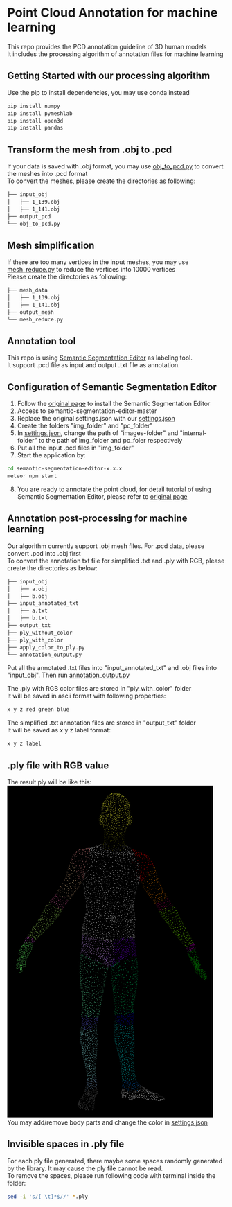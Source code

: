 # Point Cloud Annotation for machine learning
This repo provides the PCD annotation guideline of 3D human models \
It includes the processing algorithm of annotation files for machine learning

## Getting Started with our processing algorithm
Use the pip to install dependencies, you may use conda instead

```bash
pip install numpy
pip install pymeshlab
pip install open3d
pip install pandas
```

## Transform the mesh from .obj to .pcd
If your data is saved with .obj format, you may use [obj_to_pcd.py](./obj_to_pcd.py) to convert the meshes into .pcd format \
To convert the meshes, please create the directories as following:

```bash
├── input_obj
│   ├── 1_139.obj
│   ├── 1_141.obj
├── output_pcd
└── obj_to_pcd.py
```

## Mesh simplification
If there are too many vertices in the input meshes, you may use [mesh_reduce.py](./mesh_reduce.py) to reduce the vertices into 10000 vertices \
Please create the directories as following:

```bash
├── mesh_data
│   ├── 1_139.obj
│   ├── 1_141.obj
├── output_mesh
└── mesh_reduce.py
```

## Annotation tool
This repo is using [Semantic Segmentation Editor](https://github.com/Hitachi-Automotive-And-Industry-Lab/semantic-segmentation-editor.git) as labeling tool. \
It support .pcd file as input and output .txt file as annotation.

## Configuration of Semantic Segmentation Editor
1. Follow the [original page](https://github.com/Hitachi-Automotive-And-Industry-Lab/semantic-segmentation-editor.git) to install the Semantic Segmentation Editor
2. Access to semantic-segmentation-editor-master
3. Replace the original settings.json with our [settings.json](./settings.json)
4. Create the folders "img_folder" and "pc_folder"
5. In [settings.json](./settings.json), change the path of "images-folder" and "internal-folder" to the path of img_folder and pc_foler respectively 
6. Put all the input .pcd files in "img_folder"
7. Start the application by:
```bash
cd semantic-segmentation-editor-x.x.x
meteor npm start
```
8. You are ready to annotate the point cloud, for detail tutorial of using Semantic Segmentation Editor, please refer to [original page](https://github.com/Hitachi-Automotive-And-Industry-Lab/semantic-segmentation-editor.git)

## Annotation post-processing for machine learning
Our algorithm currently support .obj mesh files. For .pcd data, please convert .pcd into .obj first \
To convert the annotation txt file for simplified .txt and .ply with RGB, please create the directories as below:

```bash
├── input_obj
│   ├── a.obj
│   ├── b.obj
├── input_annotated_txt
│   ├── a.txt
│   ├── b.txt
├── output_txt
├── ply_without_color
├── ply_with_color
├── apply_color_to_ply.py
└── annotation_output.py
```

Put all the annotated .txt files into "input_annotated_txt" and .obj files into "input_obj". Then run [annotation_output.py](./annotation_output.py)

The .ply with RGB color files are stored in "ply_with_color" folder \
It will be saved in ascii format with following properties:
```bash
x y z red green blue
```

The simplified .txt annotation files are stored in "output_txt" folder \
It will be saved as x y z label format:
```bash
x y z label
```
## .ply file with RGB value
The result ply will be like this: \
![alt text](./body_segmentation.png) \
You may add/remove body parts and change the color in [settings.json](./settings.json)

## Invisible spaces in .ply file
For each ply file generated, there maybe some spaces randomly generated by the library. It may cause the ply file cannot be read. \
To remove the spaces, please run following code with terminal inside the folder:
```bash
sed -i 's/[ \t]*$//' *.ply
```

